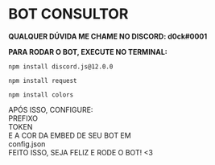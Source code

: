 <b><h1>BOT CONSULTOR</h1></b>
<b>QUALQUER DÚVIDA ME CHAME NO DISCORD: d0ck#0001</b>

<b>PARA RODAR O BOT, EXECUTE NO TERMINAL:</b>

```npm install discord.js@12.0.0```

```npm install request```

```npm install colors```

APÓS ISSO, CONFIGURE:<br> 
PREFIXO <br>
TOKEN <br>
E A COR DA EMBED DE SEU BOT EM<br>
config.json
<br>
FEITO ISSO, SEJA FELIZ E RODE O BOT! <3
